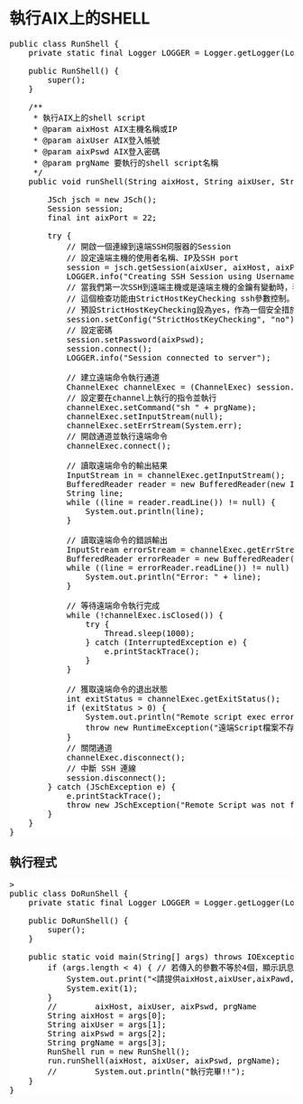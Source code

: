 # 執行AIX上的SHELL
<pre style="color:#000000;background:#ffffff;">
public class RunShell {
    private static final Logger LOGGER = Logger.getLogger(Logger.GLOBAL_LOGGER_NAME);

    public RunShell() {
        super();
    }

    /**
     * 執行AIX上的shell script
     * @param aixHost AIX主機名稱或IP
     * @param aixUser AIX登入帳號
     * @param aixPswd AIX登入密碼
     * @param prgName 要執行的shell script名稱
     */
    public void runShell(String aixHost, String aixUser, String aixPswd, String prgName) throws JSchException,
                                                                                                IOException {
        JSch jsch = new JSch();
        Session session;
        final int aixPort = 22;

        try {
            // 開啟一個連線到遠端SSH伺服器的Session
            // 設定遠端主機的使用者名稱、IP及SSH port
            session = jsch.getSession(aixUser, aixHost, aixPort);
            LOGGER.info("Creating SSH Session using Username:" + aixUser + " Server :" + aixHost + " at PORT:22");
            // 當我們第一次SSH到遠端主機或是遠端主機的金鑰有變動時，我們會被提示確認遠端主機的真實性。
            // 這個檢查功能由StrictHostKeyChecking ssh參數控制。
            // 預設StrictHostKeyChecking設為yes，作為一個安全措施。
            session.setConfig("StrictHostKeyChecking", "no");
            // 設定密碼
            session.setPassword(aixPswd);
            session.connect();
            LOGGER.info("Session connected to server");

            // 建立遠端命令執行通道
            ChannelExec channelExec = (ChannelExec) session.openChannel("exec");
            // 設定要在channel上執行的指令並執行
            channelExec.setCommand("sh " + prgName);
            channelExec.setInputStream(null);
            channelExec.setErrStream(System.err);
            // 開啟通道並執行遠端命令
            channelExec.connect();

            // 讀取遠端命令的輸出結果
            InputStream in = channelExec.getInputStream();
            BufferedReader reader = new BufferedReader(new InputStreamReader(in));
            String line;
            while ((line = reader.readLine()) != null) {
                System.out.println(line);
            }

            // 讀取遠端命令的錯誤輸出
            InputStream errorStream = channelExec.getErrStream();
            BufferedReader errorReader = new BufferedReader(new InputStreamReader(errorStream));
            while ((line = errorReader.readLine()) != null) {
                System.out.println("Error: " + line);
            }

            // 等待遠端命令執行完成
            while (!channelExec.isClosed()) {
                try {
                    Thread.sleep(1000);
                } catch (InterruptedException e) {
                    e.printStackTrace();
                }
            }

            // 獲取遠端命令的退出狀態
            int exitStatus = channelExec.getExitStatus();
            if (exitStatus > 0) {
                System.out.println("Remote script exec error! " + exitStatus);
                throw new RuntimeException("遠端Script檔案不存在");
            }
            // 關閉通道
            channelExec.disconnect();
            // 中斷 SSH 連線
            session.disconnect();
        } catch (JSchException e) {
            e.printStackTrace();
            throw new JSchException("Remote Script was not found!");
        }
    }
}
</pre>
## 執行程式
<pre style="color:#000000;background:#ffffff;">>
public class DoRunShell {
    private static final Logger LOGGER = Logger.getLogger(Logger.GLOBAL_LOGGER_NAME);

    public DoRunShell() {
        super();
    }

    public static void main(String[] args) throws IOException, JSchException {
        if (args.length < 4) { // 若傳入的參數不等於4個，顯示訊息並離開程式
            System.out.print("<請提供aixHost,aixUser,aixPawd,prgName>");
            System.exit(1);
        }
        //        aixHost, aixUser, aixPswd, prgName
        String aixHost = args[0];
        String aixUser = args[1];
        String aixPswd = args[2];
        String prgName = args[3];
        RunShell run = new RunShell();
        run.runShell(aixHost, aixUser, aixPswd, prgName);
        //        System.out.println("執行完畢!!");
    }
}
</pre>